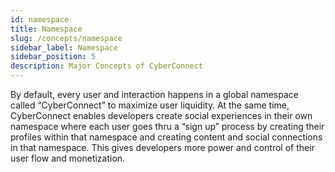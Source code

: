 ```yaml
---
id: namespace
title: Namespace
slug: /concepts/namespace
sidebar_label: Namespace
sidebar_position: 5
description: Major Concepts of CyberConnect
---
```


By default, every user and interaction happens in a global namespace called “CyberConnect” to maximize user liquidity. At the same time, CyberConnect enables developers create social experiences in their own namespace where each user goes thru a “sign up” process by creating their profiles within that namespace and creating content and social connections in that namespace. This gives developers more power and control of their user flow and monetization.
